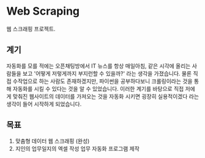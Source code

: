 # Web Scraping
웹 스크래핑 프로젝트. 

## 계기 
자동화를 모를 적에는 오픈채팅방에서 IT 뉴스를 항상 매일아침, 같은 시각에 올리는 사람들을 보고 '어떻게 저렇게까지 부지런할 수 있을까?' 라는 생각을 가졌습니다. 
물론 직접 수작업으로 하는 사람도 존재하겠지만, 파이썬을 공부하다보니 크롤링이라는 것을 통해 자동화를 시킬 수 있다는 것을 알 수 있었습니다. 
이러한 계기를 바탕으로 직접 저에게 맞춰진 웹사이트의 데이터를 가져오는 것을 자동화 시키면 굉장히 실용적이겠다 라는 생각이 들어 시작하게 되었습니다.

## 목표 
1. 맞춤형 데이터 웹 스크래핑 (완성)
2. 지인의 업무일지의 엑셀 작성 업무 자동화 프로그램 제작
   



